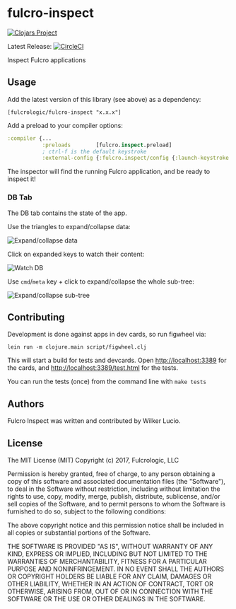 # fulcro-inspect

[![Clojars Project](https://img.shields.io/clojars/v/fulcrologic/fulcro-inspect.svg)](https://clojars.org/fulcrologic/fulcro-inspect)

Latest Release: [![CircleCI](https://circleci.com/gh/fulcrologic/fulcro-inspect/tree/master.svg?style=svg)](https://circleci.com/gh/fulcrologic/fulcro-inspect/tree/master)

Inspect Fulcro applications

## Usage

Add the latest version of this library (see above) as a dependency:

```
[fulcrologic/fulcro-inspect "x.x.x"]
```

Add a preload to your compiler options:

```clojure
:compiler {...
           :preloads        [fulcro.inspect.preload]
           ; ctrl-f is the default keystroke
           :external-config {:fulcro.inspect/config {:launch-keystroke "ctrl-f"}}}
```

The inspector will find the running Fulcro application, and be ready to inspect it!

### DB Tab

The DB tab contains the state of the app.

Use the triangles to expand/collapse data:

![Expand/collapse data](https://raw.githubusercontent.com/fulcrologic/fulcro-inspect/develop/doc/db-expand.gif)

Click on expanded keys to watch their content:

![Watch DB](https://raw.githubusercontent.com/fulcrologic/fulcro-inspect/develop/doc/db-watch.gif)

Use `cmd`/`meta` key + click to expand/collapse the whole sub-tree:

![Expand/collapse sub-tree](https://raw.githubusercontent.com/fulcrologic/fulcro-inspect/develop/doc/db-expand-children.gif)

## Contributing

Development is done against apps in dev cards, so run figwheel
via:

```
lein run -m clojure.main script/figwheel.clj
```

This will start a build for tests and devcards. Open
[http://localhost:3389](http://localhost:3389) for the
cards, and
[http://localhost:3389/test.html](http://localhost:3389/test.html) for the
tests.

You can run the tests (once) from the command line with `make tests`

## Authors

Fulcro Inspect was written and contributed by Wilker Lucio.

## License

The MIT License (MIT)
Copyright (c) 2017, Fulcrologic, LLC

Permission is hereby granted, free of charge, to any person obtaining a copy of this software and associated
documentation files (the "Software"), to deal in the Software without restriction, including without limitation the
rights to use, copy, modify, merge, publish, distribute, sublicense, and/or sell copies of the Software, and to permit
persons to whom the Software is furnished to do so, subject to the following conditions:

The above copyright notice and this permission notice shall be included in all copies or substantial portions of the
Software.

THE SOFTWARE IS PROVIDED "AS IS", WITHOUT WARRANTY OF ANY KIND, EXPRESS OR IMPLIED, INCLUDING BUT NOT LIMITED TO THE
WARRANTIES OF MERCHANTABILITY, FITNESS FOR A PARTICULAR PURPOSE AND NONINFRINGEMENT. IN NO EVENT SHALL THE AUTHORS OR
COPYRIGHT HOLDERS BE LIABLE FOR ANY CLAIM, DAMAGES OR OTHER LIABILITY, WHETHER IN AN ACTION OF CONTRACT, TORT OR
OTHERWISE, ARISING FROM, OUT OF OR IN CONNECTION WITH THE SOFTWARE OR THE USE OR OTHER DEALINGS IN THE SOFTWARE.
